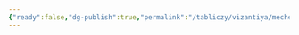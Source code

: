 ```yaml
---
{"ready":false,"dg-publish":true,"permalink":"/tabliczy/vizantiya/mechet-omejyadov-v-damaske/","dgPassFrontmatter":true}
---
```



